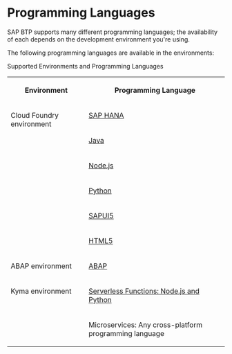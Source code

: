 <!-- loio730d82d3e2054aef84553f636c52ec49 -->

# Programming Languages

SAP BTP supports many different programming languages; the availability of each depends on the development environment you're using.

The following programming languages are available in the environments:

<a name="loio730d82d3e2054aef84553f636c52ec49__table_agk_lwp_jlb"/>Supported Environments and Programming Languages


<table>
<tr>
<th valign="top">

Environment



</th>
<th valign="top">

Programming Language



</th>
</tr>
<tr>
<td valign="top" rowspan="6">

Cloud Foundry environment



</td>
<td valign="top">

 [SAP HANA](../30-development/Developing_SAP_HANA_in_the_Cloud_Foundry_Environment_14224d7.md#loio14224d75f6c64b499d189e3ebd131ec2) 



</td>
</tr>
<tr>
<td valign="top">

 [Java](../30-development/Developing_Java_in_the_Cloud_Foundry_Environment_a3f9006.md) 



</td>
</tr>
<tr>
<td valign="top">

 [Node.js](../30-development/Developing_Node.js_in_the_Cloud_Foundry_Environment_3a7a0be.md) 



</td>
</tr>
<tr>
<td valign="top">

 [Python](../30-development/Developing_Python_in_the_Cloud_Foundry_Environment_acf8f49.md) 



</td>
</tr>
<tr>
<td valign="top">

 [SAPUI5](../30-development/Developing_SAPUI5_839cb81.md) 



</td>
</tr>
<tr>
<td valign="top">

 [HTML5](../30-development/Development_c2fec62.md) 



</td>
</tr>
<tr>
<td valign="top">

ABAP environment



</td>
<td valign="top">

 [ABAP](../30-development/Development_in_the_ABAP_Environment_31367ef.md) 



</td>
</tr>
<tr>
<td valign="top" rowspan="2">

Kyma environment



</td>
<td valign="top">

 [Serverless Functions: Node.js and Python](../30-development/Creating_Functions_fe4ba5b.md) 



</td>
</tr>
<tr>
<td valign="top">

Microservices: Any cross-platform programming language



</td>
</tr>
</table>

